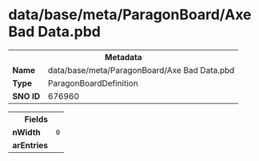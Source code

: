 <h1>data/base/meta/ParagonBoard/Axe Bad Data.pbd</h1><table><tr><th colspan="100%">Metadata</th></tr><tr><td><b>Name</b></td><td>data/base/meta/ParagonBoard/Axe Bad Data.pbd</td></tr><tr><td><b>Type</b></td><td>ParagonBoardDefinition</td></tr><tr><td><b>SNO ID</b></td><td>676960</td></tr></table>

<table><tr><th colspan="100%">Fields</th></tr><tr><td><b>nWidth</b></td><td><code>0</code></td></tr><tr><td><b>arEntries</b></td><td></td></tr></table>

